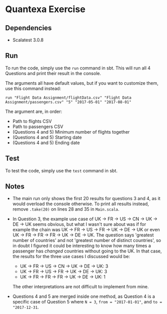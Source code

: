 # Quantexa Exercise

## Dependencies

- Scalatest 3.0.8

## Run

To run the code, simply use the `run` command in sbt.
This will run all 4 Questions and print their result in the console.

The arguments all have default values, but if you want to customize them, use this command instead:

```
run "Flight Data Assignment/flightData.csv" "Flight Data Assignment/passengers.csv" "5" "2017-05-01" "2017-08-01"
```

The argument are, in order:

- Path to flights CSV
- Path to passengers CSV
- (Questions 4 and 5) Minimum number of flights together
- (Questions 4 and 5) Starting date
- (Questions 4 and 5) Ending date

## Test

To test the code, simply use the `test` command in sbt.

## Notes

- The main run only shows the first 20 results for questions 3 and 4, as it would overload the console otherwise.
  To print all results instead, remove `.take(20)` on lines 28 and 35 in `Main.scala`.
- In Question 3, the example use case of UK -> FR -> US -> CN -> UK -> DE -> UK seems obvious, but what I wasn't sure
  about was if for example the chain was UK -> FR -> US -> FR -> UK -> DE -> UK or even UK -> FR -> FR -> FR -> UK -> DE
  -> UK. The question says 'greatest number of countries' and not 'greatest number of distinct countries', so in doubt I
  figured it could be interesting to know how many times a passenger has _changed_ countries without going to the UK. In
  that case, the results for the three use cases I discussed would be:
    - UK -> FR -> US -> CN -> UK -> DE -> UK: 3
    - UK -> FR -> US -> FR -> UK -> DE -> UK: 3
    - UK -> FR -> FR -> FR -> UK -> DE -> UK: 1

  The other interpretations are not difficult to implement from mine.
- Questions 4 and 5 are merged inside one method, as Question 4 is a specific case of Question 5 where `N = 3`,
  `from = "2017-01-01"`, and `to = "2017-12-31`.
